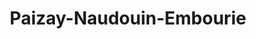 ---
title: Paizay-Naudouin-Embourie
url: /paizay-naudouin-embourie/
latitude: 46.01
longitude: -0.008
---